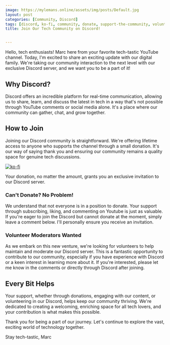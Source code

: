 ```yaml
---
image: https://mylemans.online/assets/img/posts/Default.jpg
layout: post
categories: [Community, Discord]
tags: [discord, ko-fi, community, donate, support-the-community, volunteer]
title: Join Our Tech Community on Discord!


---
```


Hello, tech enthusiasts! Marc here from your favorite tech-tastic YouTube channel. Today, I'm excited to share an exciting update with our digital family. We're taking our community interaction to the next level with our exclusive Discord server, and we want you to be a part of it!

## Why Discord?

Discord offers an incredible platform for real-time communication, allowing us to share, learn, and discuss the latest in tech in a way that's not possible through YouTube comments or social media alone. It's a place where our community can gather, chat, and grow together.

## How to Join

Joining our Discord community is straightforward. We're offering lifetime access to anyone who supports the channel through a small donation. It's our way of saying thank you and ensuring our community remains a quality space for genuine tech discussions.

[![ko-fi](https://ko-fi.com/img/githubbutton_sm.svg)](https://ko-fi.com/G2G0UMWZ8)

Your donation, no matter the amount, grants you an exclusive invitation to our Discord server. 

### Can't Donate? No Problem!

We understand that not everyone is in a position to donate. Your support through subscribing, liking, and commenting on Youtube is just as valuable. If you're eager to join the Discord but cannot donate at the moment, simply leave a comment below. I'll personally ensure you receive an invitation.

### Volunteer Moderators Wanted

As we embark on this new venture, we're looking for volunteers to help maintain and moderate our Discord server. This is a fantastic opportunity to contribute to our community, especially if you have experience with Discord or a keen interest in learning more about it. If you're interested, please let me know in the comments or directly through Discord after joining.

## Every Bit Helps

Your support, whether through donations, engaging with our content, or volunteering in our Discord, helps keep our community thriving. We're dedicated to creating a welcoming, enriching space for all tech lovers, and your contribution is what makes this possible.

Thank you for being a part of our journey. Let's continue to explore the vast, exciting world of technology together.

Stay tech-tastic,
Marc
